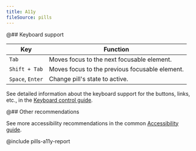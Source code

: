 ```yaml
---
title: A11y
fileSource: pills
---
```


@## Keyboard support

| Key              | Function                                       |
| ---------------- | ---------------------------------------------- |
| `Tab`            | Moves focus to the next focusable element.     |
| `Shift + Tab`    | Moves focus to the previous focusable element. |
| `Space`, `Enter` | Change pill's state to active.                 |

See detailed information about the keyboard support for the buttons, links, etc., in the [Keyboard control guide](/core-principles/a11y/a11y-keyboard/).

@## Other recommendations

See more accessibility recommendations in the common [Accessibility guide](/core-principles/a11y/).

@include pills-a11y-report
